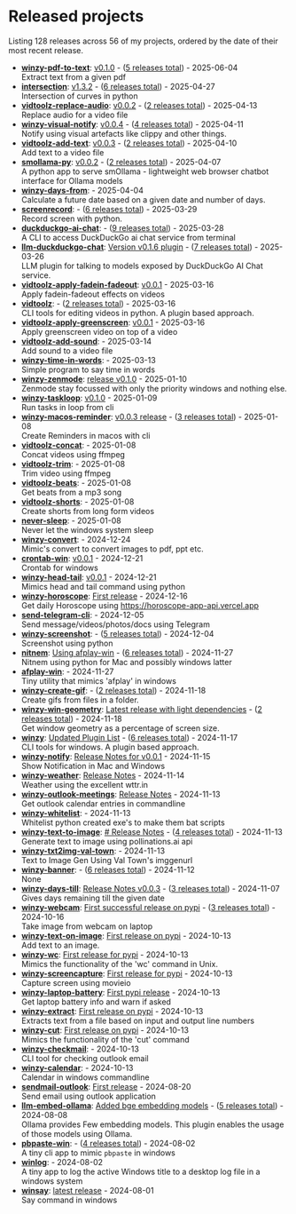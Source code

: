 # Released projects

Listing <!-- releases_count starts -->128<!-- releases_count ends --> releases across <!-- project_count starts -->56<!-- project_count ends --> of my projects, ordered by the date of their most recent release.

<!-- recent_releases starts -->
* **[winzy-pdf-to-text](https://github.com/sukhbinder/winzy-pdf-to-text)**: [v0.1.0](https://github.com/sukhbinder/winzy-pdf-to-text/releases/tag/v0.1.0) - ([5 releases total](https://github.com/sukhbinder/winzy-pdf-to-text/releases)) - 2025-06-04
<br />Extract text from a given pdf
* **[intersection](https://github.com/sukhbinder/intersection)**: [v1.3.2](https://github.com/sukhbinder/intersection/releases/tag/v1.3.3) - ([6 releases total](https://github.com/sukhbinder/intersection/releases)) - 2025-04-27
<br />Intersection of curves in python
* **[vidtoolz-replace-audio](https://github.com/sukhbinder/vidtoolz-replace-audio)**: [v0.0.2](https://github.com/sukhbinder/vidtoolz-replace-audio/releases/tag/v0.0.2) - ([2 releases total](https://github.com/sukhbinder/vidtoolz-replace-audio/releases)) - 2025-04-13
<br />Replace audio for a video file
* **[winzy-visual-notify](https://github.com/sukhbinder/winzy-visual-notify)**: [v0.0.4](https://github.com/sukhbinder/winzy-visual-notify/releases/tag/v0.0.4) - ([4 releases total](https://github.com/sukhbinder/winzy-visual-notify/releases)) - 2025-04-11
<br />Notify using visual artefacts like clippy and other things.
* **[vidtoolz-add-text](https://github.com/sukhbinder/vidtoolz-add-text)**: [v0.0.3](https://github.com/sukhbinder/vidtoolz-add-text/releases/tag/v0.0.3) - ([2 releases total](https://github.com/sukhbinder/vidtoolz-add-text/releases)) - 2025-04-10
<br />Add text to a video file
* **[smollama-py](https://github.com/sukhbinder/smollama-py)**: [v0.0.2](https://github.com/sukhbinder/smollama-py/releases/tag/v0.0.2) - ([2 releases total](https://github.com/sukhbinder/smollama-py/releases)) - 2025-04-07
<br />A python app to serve smOllama - lightweight web browser chatbot interface for Ollama models
* **[winzy-days-from](https://github.com/sukhbinder/winzy-days-from)**: [](https://github.com/sukhbinder/winzy-days-from/releases/tag/v0.0.1) - 2025-04-04
<br />Calculate a future date based on a given date and number of days.
* **[screenrecord](https://github.com/sukhbinder/screenrecord)**: [](https://github.com/sukhbinder/screenrecord/releases/tag/v1.1.3a) - ([6 releases total](https://github.com/sukhbinder/screenrecord/releases)) - 2025-03-29
<br />Record screen with python.
* **[duckduckgo-ai-chat](https://github.com/sukhbinder/duckduckgo-ai-chat)**: [](https://github.com/sukhbinder/duckduckgo-ai-chat/releases/tag/v0.0.8a) - ([9 releases total](https://github.com/sukhbinder/duckduckgo-ai-chat/releases)) - 2025-03-28
<br />A CLI to access DuckDuckGo ai chat service from terminal
* **[llm-duckduckgo-chat](https://github.com/sukhbinder/llm-duckduckgo-chat)**: [Version v0.1.6  plugin](https://github.com/sukhbinder/llm-duckduckgo-chat/releases/tag/v0.1.6) - ([7 releases total](https://github.com/sukhbinder/llm-duckduckgo-chat/releases)) - 2025-03-26
<br />LLM plugin for talking to models exposed by DuckDuckGo AI Chat service.
* **[vidtoolz-apply-fadein-fadeout](https://github.com/sukhbinder/vidtoolz-apply-fadein-fadeout)**: [v0.0.1](https://github.com/sukhbinder/vidtoolz-apply-fadein-fadeout/releases/tag/v0.0.1) - 2025-03-16
<br />Apply fadein-fadeout effects on videos
* **[vidtoolz](https://github.com/sukhbinder/vidtoolz)**: [](https://github.com/sukhbinder/vidtoolz/releases/tag/v0.0.2) - ([2 releases total](https://github.com/sukhbinder/vidtoolz/releases)) - 2025-03-16
<br />CLI tools for editing videos in python. A plugin based approach.
* **[vidtoolz-apply-greenscreen](https://github.com/sukhbinder/vidtoolz-apply-greenscreen)**: [v0.0.1](https://github.com/sukhbinder/vidtoolz-apply-greenscreen/releases/tag/v0.0.1) - 2025-03-16
<br />Apply greenscreen video on top of a video
* **[vidtoolz-add-sound](https://github.com/sukhbinder/vidtoolz-add-sound)**: [](https://github.com/sukhbinder/vidtoolz-add-sound/releases/tag/v0.0.1) - 2025-03-14
<br />Add sound to a video file
* **[winzy-time-in-words](https://github.com/sukhbinder/winzy-time-in-words)**: [](https://github.com/sukhbinder/winzy-time-in-words/releases/tag/v0.0.1) - 2025-03-13
<br />Simple program to say time in words
* **[winzy-zenmode](https://github.com/sukhbinder/winzy-zenmode)**: [release v0.1.0](https://github.com/sukhbinder/winzy-zenmode/releases/tag/v0.1.0) - 2025-01-10
<br />Zenmode stay focussed with only the priority windows and nothing else.
* **[winzy-taskloop](https://github.com/sukhbinder/winzy-taskloop)**: [v0.1.0](https://github.com/sukhbinder/winzy-taskloop/releases/tag/v0.1.0) - 2025-01-09
<br />Run tasks in loop from cli
* **[winzy-macos-reminder](https://github.com/sukhbinder/winzy-macos-reminder)**: [v0.0.3 release](https://github.com/sukhbinder/winzy-macos-reminder/releases/tag/v0.0.3) - ([3 releases total](https://github.com/sukhbinder/winzy-macos-reminder/releases)) - 2025-01-08
<br />Create Reminders in macos with cli
* **[vidtoolz-concat](https://github.com/sukhbinder/vidtoolz-concat)**: [](https://github.com/sukhbinder/vidtoolz-concat/releases/tag/v0.0.1) - 2025-01-08
<br />Concat videos using ffmpeg 
* **[vidtoolz-trim](https://github.com/sukhbinder/vidtoolz-trim)**: [](https://github.com/sukhbinder/vidtoolz-trim/releases/tag/v0.0.1) - 2025-01-08
<br />Trim video using ffmpeg
* **[vidtoolz-beats](https://github.com/sukhbinder/vidtoolz-beats)**: [](https://github.com/sukhbinder/vidtoolz-beats/releases/tag/v0.0.1) - 2025-01-08
<br />Get beats from a mp3 song
* **[vidtoolz-shorts](https://github.com/sukhbinder/vidtoolz-shorts)**: [](https://github.com/sukhbinder/vidtoolz-shorts/releases/tag/v0.0.1) - 2025-01-08
<br />Create shorts from long form videos
* **[never-sleep](https://github.com/sukhbinder/never-sleep)**: [](https://github.com/sukhbinder/never-sleep/releases/tag/v0.0.1) - 2025-01-08
<br />Never let the windows system sleep
* **[winzy-convert](https://github.com/sukhbinder/winzy-convert)**: [](https://github.com/sukhbinder/winzy-convert/releases/tag/v0.0.1) - 2024-12-24
<br />Mimic's convert to convert images to pdf, ppt etc.
* **[crontab-win](https://github.com/sukhbinder/crontab-win)**: [v0.0.1](https://github.com/sukhbinder/crontab-win/releases/tag/v0.0.1) - 2024-12-21
<br />Crontab for windows
* **[winzy-head-tail](https://github.com/sukhbinder/winzy-head-tail)**: [v0.0.1](https://github.com/sukhbinder/winzy-head-tail/releases/tag/v0.0.1) - 2024-12-21
<br />Mimics head and tail command using python
* **[winzy-horoscope](https://github.com/sukhbinder/winzy-horoscope)**: [First release](https://github.com/sukhbinder/winzy-horoscope/releases/tag/v0.0.1) - 2024-12-16
<br />Get daily Horoscope using https://horoscope-app-api.vercel.app
* **[send-telegram-cli](https://github.com/sukhbinder/send-telegram-cli)**: [](https://github.com/sukhbinder/send-telegram-cli/releases/tag/v0.0.1) - 2024-12-05
<br />Send message/videos/photos/docs using Telegram
* **[winzy-screenshot](https://github.com/sukhbinder/winzy-screenshot)**: [](https://github.com/sukhbinder/winzy-screenshot/releases/tag/v0.0.4) - ([5 releases total](https://github.com/sukhbinder/winzy-screenshot/releases)) - 2024-12-04
<br />Screenshot using python
* **[nitnem](https://github.com/sukhbinder/nitnem)**: [Using afplay-win](https://github.com/sukhbinder/nitnem/releases/tag/v0.3.3a) - ([6 releases total](https://github.com/sukhbinder/nitnem/releases)) - 2024-11-27
<br />Nitnem using python for Mac and possibly windows latter
* **[afplay-win](https://github.com/sukhbinder/afplay-win)**: [](https://github.com/sukhbinder/afplay-win/releases/tag/v0.01) - 2024-11-27
<br />Tiny utility that mimics 'afplay' in windows
* **[winzy-create-gif](https://github.com/sukhbinder/winzy-create-gif)**: [](https://github.com/sukhbinder/winzy-create-gif/releases/tag/v0.0.1a) - ([2 releases total](https://github.com/sukhbinder/winzy-create-gif/releases)) - 2024-11-18
<br />Create gifs from files in a folder.
* **[winzy-win-geometry](https://github.com/sukhbinder/winzy-win-geometry)**: [Latest release with light dependencies](https://github.com/sukhbinder/winzy-win-geometry/releases/tag/v0.0.2) - ([2 releases total](https://github.com/sukhbinder/winzy-win-geometry/releases)) - 2024-11-18
<br />Get window geometry as a percentage of screen size.
* **[winzy](https://github.com/sukhbinder/winzy)**: [Updated Plugin List](https://github.com/sukhbinder/winzy/releases/tag/v0.0.2) - ([6 releases total](https://github.com/sukhbinder/winzy/releases)) - 2024-11-17
<br />CLI tools for windows. A plugin based approach.
* **[winzy-notify](https://github.com/sukhbinder/winzy-notify)**: [Release Notes for  v0.0.1](https://github.com/sukhbinder/winzy-notify/releases/tag/v0.0.1) - 2024-11-15
<br />Show Notification in Mac and Windows
* **[winzy-weather](https://github.com/sukhbinder/winzy-weather)**: [Release Notes](https://github.com/sukhbinder/winzy-weather/releases/tag/v0.0.1) - 2024-11-14
<br />Weather using the excellent wttr.in
* **[winzy-outlook-meetings](https://github.com/sukhbinder/winzy-outlook-meetings)**: [Release Notes](https://github.com/sukhbinder/winzy-outlook-meetings/releases/tag/v0.0.1) - 2024-11-13
<br />Get outlook calendar entries in commandline
* **[winzy-whitelist](https://github.com/sukhbinder/winzy-whitelist)**: [](https://github.com/sukhbinder/winzy-whitelist/releases/tag/v0.0.1) - 2024-11-13
<br />Whitelist python created exe's to make them bat scripts
* **[winzy-text-to-image](https://github.com/sukhbinder/winzy-text-to-image)**: [# Release Notes](https://github.com/sukhbinder/winzy-text-to-image/releases/tag/v0.4) - ([4 releases total](https://github.com/sukhbinder/winzy-text-to-image/releases)) - 2024-11-13
<br />Generate text to image using pollinations.ai api
* **[winzy-txt2img-val-town](https://github.com/sukhbinder/winzy-txt2img-val-town)**: [](https://github.com/sukhbinder/winzy-txt2img-val-town/releases/tag/v0.0.1) - 2024-11-13
<br />Text to Image Gen Using Val Town's imggenurl
* **[winzy-banner](https://github.com/sukhbinder/winzy-banner)**: [](https://github.com/sukhbinder/winzy-banner/releases/tag/v0.1.5) - ([6 releases total](https://github.com/sukhbinder/winzy-banner/releases)) - 2024-11-12
<br />None
* **[winzy-days-till](https://github.com/sukhbinder/winzy-days-till)**: [Release Notes v0.0.3](https://github.com/sukhbinder/winzy-days-till/releases/tag/v0.0.3) - ([3 releases total](https://github.com/sukhbinder/winzy-days-till/releases)) - 2024-11-07
<br />Gives days remaining till the given date
* **[winzy-webcam](https://github.com/sukhbinder/winzy-webcam)**: [First successful release on pypi](https://github.com/sukhbinder/winzy-webcam/releases/tag/v0.1.3) - ([3 releases total](https://github.com/sukhbinder/winzy-webcam/releases)) - 2024-10-16
<br />Take image from webcam on laptop
* **[winzy-text-on-image](https://github.com/sukhbinder/winzy-text-on-image)**: [First release on pypi](https://github.com/sukhbinder/winzy-text-on-image/releases/tag/v0.0.1) - 2024-10-13
<br />Add text to an image.
* **[winzy-wc](https://github.com/sukhbinder/winzy-wc)**: [First release for pypi](https://github.com/sukhbinder/winzy-wc/releases/tag/v0.0.1) - 2024-10-13
<br />Mimics the functionality of the 'wc' command in Unix.
* **[winzy-screencapture](https://github.com/sukhbinder/winzy-screencapture)**: [First release for pypi](https://github.com/sukhbinder/winzy-screencapture/releases/tag/v0.0.1) - 2024-10-13
<br />Capture screen using movieio
* **[winzy-laptop-battery](https://github.com/sukhbinder/winzy-laptop-battery)**: [First pypi release](https://github.com/sukhbinder/winzy-laptop-battery/releases/tag/v.0.0.1) - 2024-10-13
<br />Get laptop battery info and warn if asked
* **[winzy-extract](https://github.com/sukhbinder/winzy-extract)**: [First release on pypi](https://github.com/sukhbinder/winzy-extract/releases/tag/v.0.0.1) - 2024-10-13
<br />Extracts text from a file based on input and output line numbers
* **[winzy-cut](https://github.com/sukhbinder/winzy-cut)**: [First release on pypi](https://github.com/sukhbinder/winzy-cut/releases/tag/v0.0.1) - 2024-10-13
<br />Mimics the functionality of the 'cut' command
* **[winzy-checkmail](https://github.com/sukhbinder/winzy-checkmail)**: [](https://github.com/sukhbinder/winzy-checkmail/releases/tag/v0.1) - 2024-10-13
<br />CLI tool for checking outlook email
* **[winzy-calendar](https://github.com/sukhbinder/winzy-calendar)**: [](https://github.com/sukhbinder/winzy-calendar/releases/tag/v0.1) - 2024-10-13
<br />Calendar in windows commandline
* **[sendmail-outlook](https://github.com/sukhbinder/sendmail-outlook)**: [First release](https://github.com/sukhbinder/sendmail-outlook/releases/tag/v0.0.1) - 2024-08-20
<br />Send email using outlook application 
* **[llm-embed-ollama](https://github.com/sukhbinder/llm-embed-ollama)**: [Added bge embedding models](https://github.com/sukhbinder/llm-embed-ollama/releases/tag/v0.1.2) - ([5 releases total](https://github.com/sukhbinder/llm-embed-ollama/releases)) - 2024-08-08
<br />Ollama provides Few embedding models. This plugin enables the usage of those models using Ollama.
* **[pbpaste-win](https://github.com/sukhbinder/pbpaste-win)**: [](https://github.com/sukhbinder/pbpaste-win/releases/tag/v0.1.2) - ([4 releases total](https://github.com/sukhbinder/pbpaste-win/releases)) - 2024-08-02
<br />A tiny cli app to mimic `pbpaste` in windows 
* **[winlog](https://github.com/sukhbinder/winlog)**: [](https://github.com/sukhbinder/winlog/releases/tag/v0.0.1) - 2024-08-02
<br />A tiny app to log the active Windows title to a desktop log file in a windows system
* **[winsay](https://github.com/sukhbinder/winsay)**: [latest release](https://github.com/sukhbinder/winsay/releases/tag/v1.1.1) - 2024-08-01
<br />Say command in windows
<!-- recent_releases ends -->